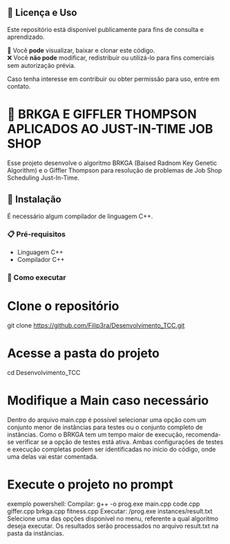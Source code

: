 ## 📜 Licença e Uso  

Este repositório está disponível publicamente para fins de consulta e aprendizado.  

🔹 Você **pode** visualizar, baixar e clonar este código.  
❌ Você **não pode** modificar, redistribuir ou utilizá-lo para fins comerciais sem autorização prévia.  

Caso tenha interesse em contribuir ou obter permissão para uso, entre em contato.  

# 📌 BRKGA E GIFFLER THOMPSON APLICADOS AO JUST-IN-TIME JOB SHOP 

Esse projeto desenvolve o algoritmo BRKGA (Baised Radnom Key Genetic Algorithm) e o Giffler Thompson para resolução de problemas de Job Shop Scheduling Just-In-Time. 

## 🚀 Instalação

É necessário algum compilador de linguagem C++.

### 📋 Pré-requisitos
- Linguagem C++
- Compilador C++

### 🔧 Como executar

# Clone o repositório
git clone https://github.com/Filip3ra/Desenvolvimento_TCC.git

# Acesse a pasta do projeto
cd Desenvolvimento_TCC

# Modifique a Main caso necessário

Dentro do arquivo main.cpp é possível selecionar uma opção com um conjunto menor de instâncias para testes ou o conjunto completo de instâncias. 
Como o BRKGA tem um tempo maior de execução, recomenda-se verificar se a opção de testes está ativa. Ambas configurações de testes e execução completas
podem ser identificadas no início do código, onde uma delas vai estar comentada. 

# Execute o projeto no prompt
exemplo powershell:
Compilar: g++ -o prog.exe main.cpp code.cpp giffer.cpp brkga.cpp fitness.cpp
Executar: /prog.exe instances/result.txt
Selecione uma das opções disponível no menu, referente a qual algoritmo deseja executar.
Os resultados serão processados no arquivo result.txt na pasta da instâncias.
